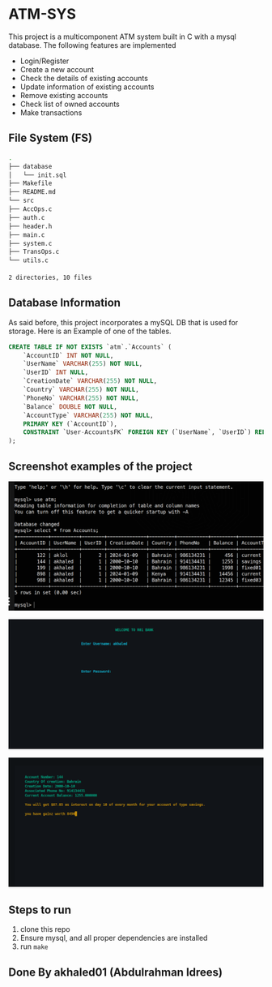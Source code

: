 # ATM-SYS

This project is a multicomponent ATM system built in C with a mysql database. The following features are implemented

* Login/Register
* Create a new account
* Check the details of existing accounts
* Update information of existing accounts
* Remove existing accounts
* Check list of owned accounts
* Make transactions

## File System (FS)

```bash
.
├── database
│   └── init.sql
├── Makefile
├── README.md
└── src
├── AccOps.c
├── auth.c
├── header.h
├── main.c
├── system.c
├── TransOps.c
└── utils.c

2 directories, 10 files
```


## Database Information

As said before, this project incorporates a mySQL DB that is used for storage. Here is an Example of one of the tables.

```SQL
CREATE TABLE IF NOT EXISTS `atm`.`Accounts` (
    `AccountID` INT NOT NULL,
    `UserName` VARCHAR(255) NOT NULL,
    `UserID` INT NULL,
    `CreationDate` VARCHAR(255) NOT NULL,
    `Country` VARCHAR(255) NOT NULL,
    `PhoneNo` VARCHAR(255) NOT NULL,
    `Balance` DOUBLE NOT NULL,
    `AccountType` VARCHAR(255) NOT NULL,
    PRIMARY KEY (`AccountID`),
    CONSTRAINT `User-AccountsFK` FOREIGN KEY (`UserName`, `UserID`) REFERENCES `atm`.`Users` (`UserName`, `UserID`) ON DELETE CASCADE ON UPDATE CASCADE
);
```

## Screenshot examples of the project

![](assets/img1.png)

![](assets/img2.png)

![](assets/img3.png)

## Steps to run

1. clone this repo
2. Ensure mysql, and all proper dependencies are installed
3. run `make`

## Done By akhaled01 (Abdulrahman Idrees)
